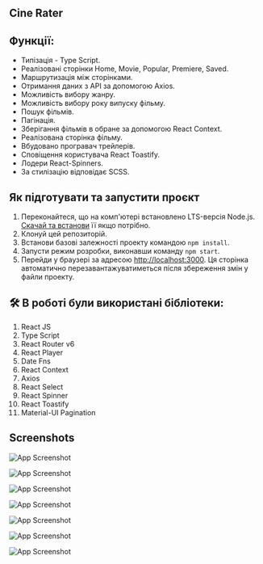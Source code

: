 ## Cine Rater

## Функції:
- Типізація - Type Script.
- Реалізовані сторінки Home, Movie, Popular, Premiere, Saved.
- Маршрутизація між сторінками.
- Отримання даних з API за допомогою Axios.
- Можливість вибору жанру.
- Можливість вибору року випуску фільму.
- Пошук фільмів.
- Пагінація.
- Зберігання фільмів в обране за допомогою React Context.
- Реалізована сторінка фільму.
- Вбудовано програвач трейлерів.
- Сповіщення користувача React Toastify.
- Лодери React-Spinners.
- За стилізацію відповідає SCSS.

## Як підготувати та запустити проєкт

1. Переконайтеся, що на комп'ютері встановлено LTS-версія Node.js.
   [Скачай та встанови](https://nodejs.org/en/) її якщо потрібно.
2. Клонуй цей репозиторій.
3. Встанови базові залежності проекту командою `npm install`.
4. Запусти режим розробки, виконавши команду `npm start`.
5. Перейди у браузері за адресою [http://localhost:3000](http://localhost:3000).
   Ця сторінка автоматично перезавантажуватиметься після збереження змін у файли проекту.

## 🛠 В роботі були використані бібліотеки:
1. React JS
2. Type Script
3. React Router v6
4. React Player
5. Date Fns
6. React Context
7. Axios
8. React Select
9. React Spinner
10. React Toastify
11. Material-UI Pagination


## Screenshots

![App Screenshot](https://d3dehtdmp2rwcw.cloudfront.net/ms_560954/vrNDVZG9rWv16YvJ3eakYOlAZUYV3A/localhost_3000_.png?Expires=1681225200&Signature=VwGBm3koaWGgCXqTxAxrMRiwWZ1Y9~MPH751VFZx6VYnjZnx7YJ9BeNaKsPdYpd2THYjUUvpyHEZtEsdF-VKUbh4FTlAi7cgqo0nSfV3L5ng7HzStJbaO5mxH0A9DnRTVT45o6~R9TpIz371qDDWAbR4yEguAZjGm5F1T~btKSxV68efO3JfafhW1nVEg1OZFaDQJWeD-xvyFeiRgf25rzhJSiIkh43tJbOq8~DOTXzpYSZBc04-x7-ZrEefb8wyxI0DcsFbcvg1NVhU7Ao8sqyiOIxLrdG2SpAqzZreGAmu5Qe5sj55P1v56Ls~lE472pEtinCphJmiWmEaD5IkwQ__&Key-Pair-Id=APKAJBCGYQYURKHBGCOA)

![App Screenshot](https://d3dehtdmp2rwcw.cloudfront.net/ms_560954/6RL561g7vCOCeJnDkrhftDhn1NxM0i/localhost_3000_%2B%25281%2529.png?Expires=1681225200&Signature=UeBom39sCufnxauHmqffbNqBVZwewk2p~t5SgwkrErtrPS5QB6WXUYMJjwR4LsGllTQbG4eRtcr4GFT3hJ3fIUC7SvRVllTmk~885WPDc5ZtKUbLRSjFKcHiebKRRIVMP1ur2~aV-VIPCmZFdjvNiLEadtZrXIi1r5540mjjT-qQALOqLLvoMHnEKENgqLkHddgcP5httkgrLsFQTw1AtmJeRPcPkdINfEIv1NCu-ingAd4baSRCAqCDcA80Q9CTq-V-NbB0HIoN9CrcqGlh6cWJrTdrh0qgTOR9UcjTl-NLhVEHsmWyYVWg4r6q6g5nBvP8WQPO7fZuZr9XbZfF1w__&Key-Pair-Id=APKAJBCGYQYURKHBGCOA)

![App Screenshot](https://d3dehtdmp2rwcw.cloudfront.net/ms_560954/aKpap4nNdwS0qKvQoVCPrVaCU7i2no/localhost_3000_%2B%25282%2529.png?Expires=1681225200&Signature=g4nUVFFo3RdP0v1WHLXiPL0a2SqEEofr8r-q2qxKOaqZIlpgmdZLFiU6x06x8Z1ilZYxt4dfWYKfWsAn5kAwERskxWAnDYBs7LIaHcfAW3cHuEwnMYkpNEIV1jlfBZgPdOkoR1xSK2MBY3n-RoA3WEo9D~Cj2pslgb3aEQeV~HzWLNqJoXXP9cZCIIUXytzzw8uMaCiYMD5NIp~P37p9tTD2L9L4HqmUmm3SRbx7TplQn7raosY4wZ75LgSjMcM9A1HJzOE-cGrKoHJxzk7PldjkSxOXK-f6MhUIXkuvSkCKZng1tj9ZJTZtBKPLeniiLUya62as2qXIFlz2e7P8cw__&Key-Pair-Id=APKAJBCGYQYURKHBGCOA)

![App Screenshot](https://d3dehtdmp2rwcw.cloudfront.net/ms_560954/RDXDQuVrCBzbKQ0EeZ3w8CEio1jtkx/localhost_3000_%2B%25283%2529.png?Expires=1681225200&Signature=bB-c87i6qt3y2NhK0UsNcMa~9bxhw6UppTn5dhrRGhnXuhDGXCb2NdQ81FJ8q65msYv9wvpINjdNlFOWkBPCReHjA-yEpQulJ7fIiccSz9piE348ONkBoue6c4p2a7eYuw2kggXBYHPhmgL5sTgsoAvga53iZ7~CMRMpIQ~OYXlRMgiP-mJyyBLgimj9ViaC3FSY3-WbPnpvJYRwpRdFG1n3B0MXjYLZcK2lLzI7VilJ4aMxGyObQJGjiEbuVB-VgLqXQX0rcgMn6KcKmDESyWgXnBaSVhA0ameqW1YKAChn203TYKSd1LOXDxurnP-n1o~9d1SvHztj2TEbrARfVA__&Key-Pair-Id=APKAJBCGYQYURKHBGCOA)

![App Screenshot](https://d3dehtdmp2rwcw.cloudfront.net/ms_560954/rezgT7gDjpAELbJFkPND0YZJxsvlFp/localhost_3000_%2B%25284%2529.png?Expires=1681223400&Signature=kPAALGEfehroO8ivotT5U7mqGeFUezK5Jq3tCwUZNW95LmDDwGu1MNG9ciK7Cw8dboLHPRbTPnLU403R5jR1zzFNjGCKNQZPv9trN-hWlNDbt7P430kCDwqx-5bdxJGtZvDFBQSXo~qGDgnm3wsEUxonUoc7FPbg1nhrB9A2nn2OM9hg9o9JeaHKcWg3XirHYg5H9xfFVMRrhijxLbAGABfI~ZFca08ZrJTzI64vAPQkjoVhQqHKmbE8j4DcXSAei5JRRsyPcdr5HZg8-FOYJBYZ9xtnriHSh0VxjqRsoa96HpzFe4jZ~9y5khcNIwnR1WJErxXn5y3pywgQOWz4QQ__&Key-Pair-Id=APKAJBCGYQYURKHBGCOA)

![App Screenshot](https://d3dehtdmp2rwcw.cloudfront.net/ms_560954/LB59oplYbQe5qKs8S5XWXHyKOLIoII/localhost_3000_%2B%25285%2529.png?Expires=1681223400&Signature=U81k3zlzGzLlLdBZbmhVqxfCf99QsPIkHR~9UjJoFqsrPaUdkb3CCJbjCpnuMFl5x07MwZyqpx-SeBU4Hqk2LS0yiQ3FiahuxJcns9wocr2WyhvnLzWtIyZhnAOVbLwbV5-YS4H6k8y0BbO529Gvv~iK9FYZ27veIonuk4X1ep7OnIO6~2FLqzrF7b-dipjlbXcV-JK6OGvm~1QaJbY6IoB1f3PFPKzzH60LpfuXa5-8mxEZ4qnxZ~PhArptCkxw8CGMK57o5t69gEH4pT7uipXAZ7d9b3J3uUeKejFcwHuAB24fJcFV12LPdEJIL80B81MptQ9BcKcyRcHGH8ablQ__&Key-Pair-Id=APKAJBCGYQYURKHBGCOA)

![App Screenshot](https://d3dehtdmp2rwcw.cloudfront.net/ms_560954/mOSrMYl3lydAEewWXIqo6JO8p2rZvB/localhost_3000_%2B%25286%2529.png?Expires=1681223400&Signature=qthZkXbqoftmD5Lta61VhyswGf5W32jlXgNNoASxGPd6DpRcFWN3M-PsSKeogaiMS810HgFKrA5HJ0jlDs5EfOiEtTtAkAUY3BkoGW1vXDknC2sbM0EkXvye06lBSdD~IVCiQMtjRsB-mpasHD7GrF9tszBPfzmLWiQw9FvbmyOYpAD6UFYRypu511N5ZB8kfwndimo8LY1eW9-8CQ-1ua15gC5RzXhpNcUvE98IzerVTM1zipxg44gtJ-804bH~VQFYdPZRILSzQUDic9wCRqEaxCnv~eBVcIkl5QpJzWM0AofdK5SACRGYHsKlN97KF6UKg5hfshqlLot3poXKZQ__&Key-Pair-Id=APKAJBCGYQYURKHBGCOA)
